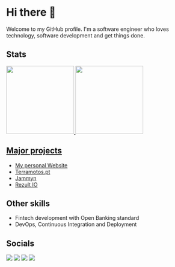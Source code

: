 # Hi there 👋

Welcome to my GitHub profile. I'm a software engineer who loves technology, software development and get things done.

## Stats

<a href="https://github.com/rjcarneiro">
  <img height="180em" src="https://github-readme-stats.vercel.app/api?username=rjcarneiro&show_icons=true&theme=dracula&include_all_commits=true&count_private=true"/>
  <img height="180em" src="https://github-readme-stats.vercel.app/api/top-langs/?username=rjcarneiro&layout=compact&langs_count=7&theme=dracula"/>
</div>

## Major projects

- [My personal Website](https://ricardocarneiro.pt/)
- [Terramotos.pt](https://terramotos.pt/)
- [Jammyn](https://jammyn.com/)
- [Rezult IO](https://rezult.io/)

## Other skills

- Fintech development with Open Banking standard
- DevOps, Continuous Integration and Deployment

## Socials

<a href = "mailto:me@ricardocarneiro.pt"><img src="https://img.shields.io/badge/-Gmail-%23333?style=for-the-badge&logo=gmail&logoColor=white" target="_blank"></a>
<a href="https://twitter.com/rjorgecarneiro" target="_blank"><img src="https://img.shields.io/badge/-Twitter-%230077B5?style=for-the-badge&logo=twitter&logoColor=white" target="_blank"></a>
<a href="https://www.instagram.com/rjcarneiro/" target="_blank"><img src="https://img.shields.io/badge/-Instagram-%23E4405F?style=for-the-badge&logo=instagram&logoColor=white" target="_blank"></a>
<a href="https://www.linkedin.com/in/rjcarneiro" target="_blank"><img src="https://img.shields.io/badge/-LinkedIn-%230077B5?style=for-the-badge&logo=linkedin&logoColor=white" target="_blank"></a> 

